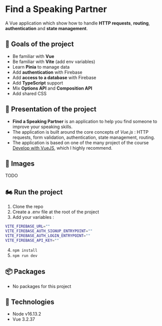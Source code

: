 # Find a Speaking Partner

A Vue application which show how to handle **HTTP requests**, **routing**, **authentication** and **state management**.

## :rocket: Goals of the project

* Be familiar with **Vue**
* Be familiar with **Vite** (add env variables)
* Learn **Pinia** to manage data
* Add **authentication** with Firebase
* Add **access to a database** with Firebase
* Add **TypeScript** support
* Mix **Options API** and **Composition API**
* Add shared CSS

## :dart: Presentation of the project

* **Find a Speaking Partner** is an application to help you find someone to improve your speaking skills.
* The application is built around the core concepts of *Vue.js* : HTTP requests, form validation, authentication, state management, routing.
* The application is based on one of the many project of the course [Develop with VueJS](#https://www.udemy.com/course/vuejs-2-the-complete-guide/), which I highly recommend.
  
## :iphone: Images

TODO

## 🏍 Run the project
1. Clone the repo
2. Create a .env file at the root of the project
3. Add your variables :
```sh
VITE_FIREBASE_URL=""
VITE_FIREBASE_AUTH_SIGNUP_ENTRYPOINT=""
VITE_FIREBASE_AUTH_LOGIN_ENTRYPOINT=""
VITE_FIREBASE_API_KEY=""
```
4. ``npm install``
5. ``npm run dev``

## :package: Packages

* No packages for this project

## :pushpin: Technologies

* Node v16.13.2
* Vue 3.2.37